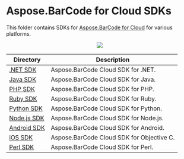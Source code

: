 # Aspose.BarCode for Cloud SDKs
This folder contains SDKs for [Aspose.BarCode for Cloud](https://products.aspose.cloud/barcode/cloud) for various platforms.

<p align="center">
  <a title="Download ZIP" href="https://github.com/aspose-barcode/Aspose.BarCode-for-Cloud/archive/master.zip">
	<img src="http://i.imgur.com/hwNhrGZ.png" />
  </a>
</p>

Directory | Description
--------- | -----------
[.NET SDK](Aspose.BarCode-Cloud-SDK-for-.NET) | Aspose.BarCode Cloud SDK for .NET.
[Java SDK](Aspose.BarCode-Cloud-SDK-for-Java)  |  Aspose.BarCode Cloud SDK for Java.
[PHP SDK](Aspose.BarCode-Cloud-SDK-for-PHP)  | Aspose.BarCode Cloud SDK for PHP.
[Ruby SDK](Aspose.BarCode-Cloud-SDK-for-Ruby) | Aspose.BarCode Cloud SDK for Ruby.
[Python SDK](Aspose.BarCode-Cloud-SDK-for-Python)  | Aspose.BarCode Cloud SDK for Python.
[Node.js SDK](Aspose.BarCode-Cloud-SDK-for-NodeJS) | Aspose.BarCode Cloud SDK for Node.js.
[Android SDK](Aspose.BarCode-Cloud-SDK-for-Android) | Aspose.BarCode Cloud SDK for Android.
[iOS SDK](Aspose.Barcode-Cloud-SDK-for-ObjectiveC) | Aspose.BarCode Cloud SDK for Objective C.
[Perl SDK](Aspose.BarCode-Cloud-SDK-for-Perl) | Aspose.BarCode Cloud SDK for Perl.
